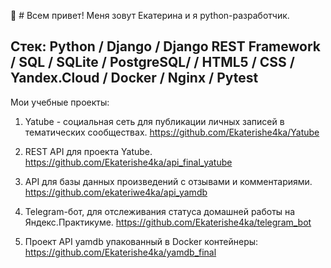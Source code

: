 👋 # Всем привет! Меня зовут Екатерина и я python-разработчик.

## Стек: Python / Django / Django REST Framework / SQL / SQLite / PostgreSQL/ / HTML5 / CSS / Yandex.Cloud / Docker / Nginx / Pytest

Мои учебные проекты: 

1. Yatube - социальная сеть для публикации личных записей в тематических сообществах.
https://github.com/Ekaterishe4ka/Yatube

2. REST API для проекта Yatube.
https://github.com/Ekaterishe4ka/api_final_yatube

3. API для базы данных произведений с отзывами и комментариями.
https://github.com/ekateriwe4ka/api_yamdb

4. Telegram-бот, для отслеживания статуса домашней работы на Яндекс.Практикуме.
https://github.com/Ekaterishe4ka/telegram_bot

5. Проект API yamdb упакованный в Docker контейнеры:
https://github.com/Ekaterishe4ka/yamdb_final
